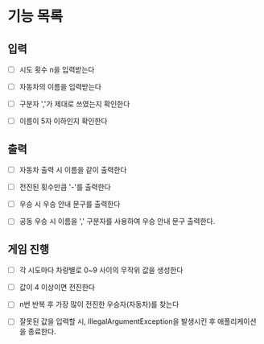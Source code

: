 # 기능 목록

## 입력
- [ ] 시도 횟수 n을 입력받는다

- [ ] 자동차의 이름을 입력받는다

- [ ] 구분자 ','가 제대로 쓰였는지 확인한다

- [ ] 이름이 5자 이하인지 확인한다

## 출력
- [ ] 자동차 출력 시 이름을 같이 출력한다

- [ ] 전진된 횟수만큼 '-'를 출력한다

- [ ] 우승 시 우승 안내 문구를 출력한다

- [ ] 공동 우승 시 이름을 ',' 구분자를 사용하여 우승 안내 문구 출력한다.

## 게임 진행
- [ ] 각 시도마다 차량별로 0~9 사이의 무작위 값을 생성한다

- [ ] 값이 4 이상이면 전진한다

- [ ] n번 반복 후 가장 많이 전진한 우승자(자동차)를 찾는다

- [ ] 잘못된 값을 입력할 시, IllegalArgumentException을 발생시킨 후 애플리케이션을 종료한다.